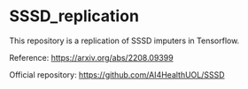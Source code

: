 # SSSD_replication

This repository is a replication of SSSD imputers in Tensorflow.

Reference: https://arxiv.org/abs/2208.09399

Official repository: https://github.com/AI4HealthUOL/SSSD
